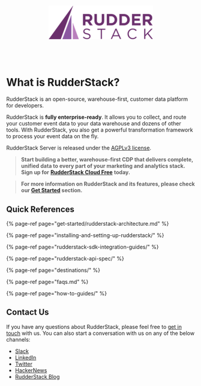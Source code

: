 <p align="center"><a href="https://rudderstack.com"><img src="https://raw.githubusercontent.com/rudderlabs/rudder-server/master/resources/RudderStack.png" alt="RudderStack - An Open Source Customer Data Platform" height="90"/></a></p>
<h1 align="center"></h1>
<br/>

# What is RudderStack?

RudderStack is an open-source, warehouse-first, customer data platform for developers.

RudderStack is **fully enterprise-ready**. It allows you to collect, and route your customer event data to your data warehouse and dozens of other tools. With RudderStack, you also get a powerful transformation framework to process your event data on the fly.

RudderStack Server is released under the [AGPLv3 license](https://www.gnu.org/licenses/agpl-3.0-standalone.html).

> **Start building a better, warehouse-first CDP that delivers complete, unified data to every part of your marketing and analytics stack. Sign up for** [**RudderStack Cloud Free**](https://app.rudderlabs.com/signup?type=freetrial) **today.**

> **For more information on RudderStack and its features, please check our [Get Started](https://docs.rudderstack.com/get-started) section.**

## **Quick References** <a id="get-started"></a>

{% page-ref page="get-started/rudderstack-architecture.md" %}

{% page-ref page="installing-and-setting-up-rudderstack/" %}

{% page-ref page="rudderstack-sdk-integration-guides/" %}

{% page-ref page="rudderstack-api-spec/" %}

{% page-ref page="destinations/" %}

{% page-ref page="faqs.md" %}

{% page-ref page="how-to-guides/" %}

## Contact Us

If you have any questions about RudderStack, please feel free to [get in touch](mailto:contact@rudderstack.com) with us. You can also start a conversation with us on any of the below channels:

* [Slack](https://resources.rudderstack.com/join-rudderstack-slack)
* [LinkedIn](https://www.linkedin.com/company/rudderlabs/)
* [Twitter](https://twitter.com/rudderstack)
* [HackerNews](https://news.ycombinator.com/item?id=21081756)
* [RudderStack Blog](https://rudderstack.com/blog/)

